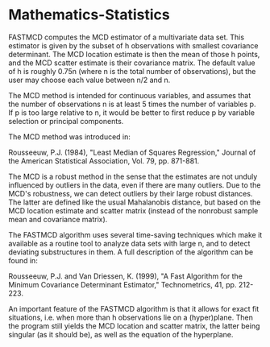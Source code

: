 # Mathematics-Statistics

FASTMCD computes the MCD estimator of a multivariate data set.  This 
 estimator is given by the subset of h observations with smallest covariance 
 determinant.  The MCD location estimate is then the mean of those h points,
 and the MCD scatter estimate is their covariance matrix.  The default value 
 of h is roughly 0.75n (where n is the total number of observations), but the 
 user may choose each value between n/2 and n.


 The MCD method is intended for continuous variables, and assumes that 
 the number of observations n is at least 5 times the number of variables p. 
 If p is too large relative to n, it would be better to first reduce
 p by variable selection or principal components.

 The MCD method was introduced in:

   Rousseeuw, P.J. (1984), "Least Median of Squares Regression," 
   Journal of the American Statistical Association, Vol. 79, pp. 871-881.

 The MCD is a robust method in the sense that the estimates are not unduly 
 influenced by outliers in the data, even if there are many outliers. 
 Due to the MCD's robustness, we can detect outliers by their large
 robust distances. The latter are defined like the usual Mahalanobis
 distance, but based on the MCD location estimate and scatter matrix
 (instead of the nonrobust sample mean and covariance matrix).


 The FASTMCD algorithm uses several time-saving techniques which 
 make it available as a routine tool to analyze data sets with large n,
 and to detect deviating substructures in them. A full description of the 
 algorithm can be found in:

   Rousseeuw, P.J. and Van Driessen, K. (1999), "A Fast Algorithm for the 
   Minimum Covariance Determinant Estimator," Technometrics, 41, pp. 212-223.

 An important feature of the FASTMCD algorithm is that it allows for exact 
 fit situations, i.e. when more than h observations lie on a (hyper)plane. 
 Then the program still yields the MCD location and scatter matrix, the latter
 being singular (as it should be), as well as the equation of the hyperplane.
